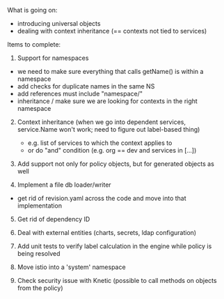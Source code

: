 What is going on:
* introducing universal objects
* dealing with context inheritance (== contexts not tied to services)

Items to complete:
1. Support for namespaces
  - we need to make sure everything that calls getName() is within a namespace
  - add checks for duplicate names in the same NS
  - add references must include "namespace/"
  - inheritance / make sure we are looking for contexts in the right namespace

2. Context inheritance (when we go into dependent services, service.Name won't work; need to figure out label-based thing)
     - e.g. list of services to which the context applies to
     - or do "and" condition (e.g. org == dev and services in [...])

3. Add support not only for policy objects, but for generated objects as well

4. Implement a file db loader/writer
  - get rid of revision.yaml across the code and move into that implementation

5. Get rid of dependency ID

6. Deal with external entities (charts, secrets, ldap configuration)

7. Add unit tests to verify label calculation in the engine while policy is being resolved

8. Move istio into a 'system' namespace

9. Check security issue with Knetic (possible to call methods on objects from the policy)
